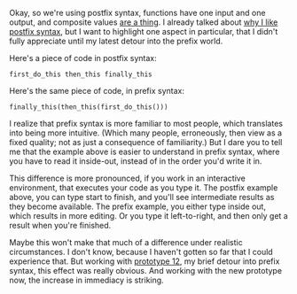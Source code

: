 Okay, so we're using postfix syntax, functions have one input and one output,
and composite values [are a thing](/daily/2025-02-10). I already talked about
[why I like postfix syntax](/daily/2024-05-03), but I want to highlight one
aspect in particular, that I didn't fully appreciate until my latest detour into
the prefix world.

Here's a piece of code in postfix syntax:

```
first_do_this then_this finally_this
```

Here's the same piece of code, in prefix syntax:

```
finally_this(then_this(first_do_this()))
```

I realize that prefix syntax is more familiar to most people, which translates
into being more intuitive. (Which many people, erroneously, then view as a fixed
quality; not as just a consequence of familiarity.) But I dare you to tell me
that the example above is easier to understand in prefix syntax, where you have
to read it inside-out, instead of in the order you'd write it in.

This difference is more pronounced, if you work in an interactive environment,
that executes your code as you type it. The postfix example above, you can type
start to finish, and you'll see intermediate results as they become available.
The prefix example, you either type inside out, which results in more editing.
Or you type it left-to-right, and then only get a result when you're finished.

Maybe this won't make that much of a difference under realistic circumstances. I
don't know, because I haven't gotten so far that I could experience that. But
working with [prototype 12], my brief detour into prefix syntax, this effect was
really obvious. And working with the new prototype now, the increase in
immediacy is striking.

[prototype 12]: https://github.com/hannobraun/crosscut/tree/main/archive/prototypes/12
